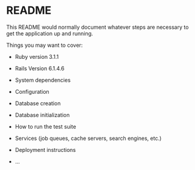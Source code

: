 # README

This README would normally document whatever steps are necessary to get the
application up and running.

Things you may want to cover:

* Ruby version 3.1.1

* Rails Version 6.1.4.6

* System dependencies

* Configuration

* Database creation

* Database initialization

* How to run the test suite

* Services (job queues, cache servers, search engines, etc.)

* Deployment instructions

* ...
